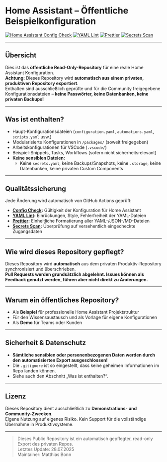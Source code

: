 # Home Assistant – Öffentliche Beispielkonfiguration

[![Home Assistant Config Check](https://github.com/matthiasbonn/ha-configuration/actions/workflows/check-config.yml/badge.svg)](https://github.com/matthiasbonn/ha-configuration/actions/workflows/check-config.yml)
[![YAML Lint](https://github.com/matthiasbonn/ha-configuration/actions/workflows/lint-yaml.yml/badge.svg)](https://github.com/matthiasbonn/ha-configuration/actions/workflows/lint-yaml.yml)
[![Prettier](https://github.com/matthiasbonn/ha-configuration/actions/workflows/prettier.yml/badge.svg)](https://github.com/matthiasbonn/ha-configuration/actions/workflows/prettier.yml)
[![Secrets Scan](https://github.com/matthiasbonn/ha-configuration/actions/workflows/secrets-scan.yml/badge.svg)](https://github.com/matthiasbonn/ha-configuration/actions/workflows/secrets-scan.yml)

---

## Übersicht

Dies ist das **öffentliche Read-Only-Repository** für eine reale Home Assistant Konfiguration.  
**Achtung:** Dieses Repository wird **automatisch aus einem privaten, produktiven Repository exportiert**.  
Enthalten sind ausschließlich geprüfte und für die Community freigegebene Konfigurationsdateien – **keine Passwörter,
keine Datenbanken, keine privaten Backups!**

---

## Was ist enthalten?

- Haupt-Konfigurationsdateien (`configuration.yaml`, `automations.yaml`, `scripts.yaml` usw.)
- Modularisierte Konfigurationen in `/packages/` (soweit freigegeben)
- Arbeitskonfigurationen für VSCode (`.vscode/`)
- Beispiel-Snippets, Tasks, Workflows (sofern nicht sicherheitsrelevant)
- **Keine sensiblen Dateien:**
  - Keine `secrets.yaml`, keine Backups/Snapshots, keine `.storage`, keine Datenbanken, keine privaten Custom Components

---

## Qualitätssicherung

Jede Änderung wird automatisch von GitHub Actions geprüft:

- **[Config Check](.github/workflows/check-config.yml):** Gültigkeit der Konfiguration für Home Assistant
- **[YAML Lint](.github/workflows/lint-yaml.yml):** Einrückungen, Style, Fehlerfreiheit der YAML-Dateien
- **[Prettier](.github/workflows/prettier.yml):** Einheitliche Formatierung aller YAML-/JSON-/MD-Dateien
- **[Secrets Scan](.github/workflows/secrets-scan.yml):** Überprüfung auf versehentlich eingecheckte Zugangsdaten

---

## Wie wird dieses Repository gepflegt?

Dieses Repository wird **automatisch** aus dem privaten Produktiv-Repository
[<DEINPRIVATEREPO>](https://github.com/<DEINUSER>/<DEINPRIVATEREPO>) synchronisiert und überschrieben.  
**Pull Requests werden grundsätzlich abgelehnt. Issues können als Feedback genutzt werden, führen aber nicht direkt zu
Änderungen.**

---

## Warum ein öffentliches Repository?

- Als **Beispiel** für professionelle Home Assistant Projektstruktur
- Für den Wissensaustausch und als Vorlage für eigene Konfigurationen
- Als **Demo** für Teams oder Kunden

---

## Sicherheit & Datenschutz

- **Sämtliche sensiblen oder personenbezogenen Daten werden durch den automatisierten Export ausgeschlossen!**
- Die `.gitignore` ist so eingestellt, dass keine geheimen Informationen im Repo landen können.
- Siehe auch den Abschnitt „Was ist enthalten?“.

---

## Lizenz

Dieses Repository dient ausschließlich zu **Demonstrations- und Community-Zwecken**.  
Eigene Nutzung auf eigenes Risiko. Kein Support für die vollständige Übernahme in Produktivsysteme.

---

> Dieses Public Repository ist ein automatisch gepflegter, read-only Export des privaten Repos.  
> Letztes Update: 28.07.2025  
> Maintainer: Matthias Bonn
